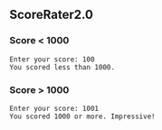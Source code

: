 ## ScoreRater2.0

### Score < 1000
```
Enter your score: 100
You scored less than 1000.
```

### Score > 1000
```
Enter your score: 1001
You scored 1000 or more. Impressive!
```